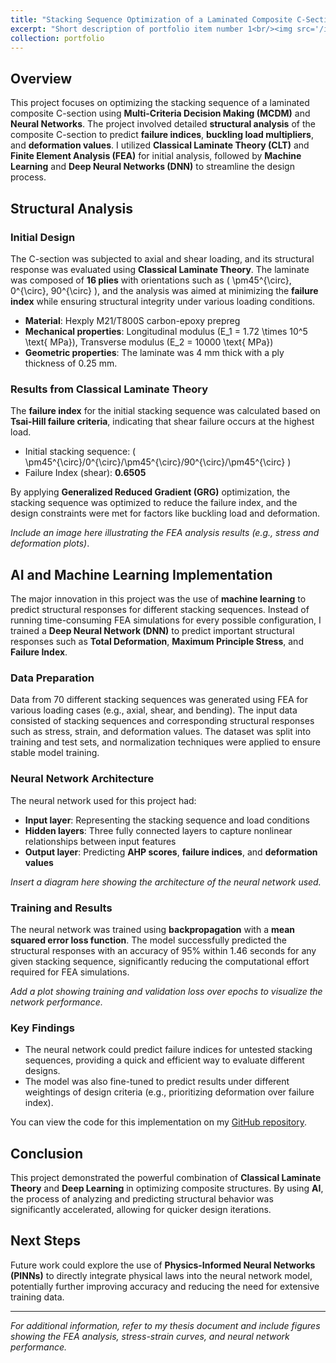 ```yaml
---
title: "Stacking Sequence Optimization of a Laminated Composite C-Section Using Neural Networks"
excerpt: "Short description of portfolio item number 1<br/><img src='/images/mtp portfolio1.png'>"
collection: portfolio
---
```


## Overview
This project focuses on optimizing the stacking sequence of a laminated composite C-section using **Multi-Criteria Decision Making (MCDM)** and **Neural Networks**. The project involved detailed **structural analysis** of the composite C-section to predict **failure indices**, **buckling load multipliers**, and **deformation values**. I utilized **Classical Laminate Theory (CLT)** and **Finite Element Analysis (FEA)** for initial analysis, followed by **Machine Learning** and **Deep Neural Networks (DNN)** to streamline the design process.

## Structural Analysis
### Initial Design
The C-section was subjected to axial and shear loading, and its structural response was evaluated using **Classical Laminate Theory**. The laminate was composed of **16 plies** with orientations such as \( \pm45^{\circ}, 0^{\circ}, 90^{\circ} \), and the analysis was aimed at minimizing the **failure index** while ensuring structural integrity under various loading conditions.

- **Material**: Hexply M21/T800S carbon-epoxy prepreg
- **Mechanical properties**: Longitudinal modulus \(E_1 = 1.72 \times 10^5 \text{ MPa}\), Transverse modulus \(E_2 = 10000 \text{ MPa}\)
- **Geometric properties**: The laminate was 4 mm thick with a ply thickness of 0.25 mm.
  
### Results from Classical Laminate Theory
The **failure index** for the initial stacking sequence was calculated based on **Tsai-Hill failure criteria**, indicating that shear failure occurs at the highest load.

- Initial stacking sequence: \( \pm45^{\circ}/0^{\circ}/\pm45^{\circ}/90^{\circ}/\pm45^{\circ} \)
- Failure Index (shear): **0.6505**
  
By applying **Generalized Reduced Gradient (GRG)** optimization, the stacking sequence was optimized to reduce the failure index, and the design constraints were met for factors like buckling load and deformation.

*Include an image here illustrating the FEA analysis results (e.g., stress and deformation plots)*.

## AI and Machine Learning Implementation
The major innovation in this project was the use of **machine learning** to predict structural responses for different stacking sequences. Instead of running time-consuming FEA simulations for every possible configuration, I trained a **Deep Neural Network (DNN)** to predict important structural responses such as **Total Deformation**, **Maximum Principle Stress**, and **Failure Index**.

### Data Preparation
Data from 70 different stacking sequences was generated using FEA for various loading cases (e.g., axial, shear, and bending). The input data consisted of stacking sequences and corresponding structural responses such as stress, strain, and deformation values. The dataset was split into training and test sets, and normalization techniques were applied to ensure stable model training.

### Neural Network Architecture
The neural network used for this project had:
- **Input layer**: Representing the stacking sequence and load conditions
- **Hidden layers**: Three fully connected layers to capture nonlinear relationships between input features
- **Output layer**: Predicting **AHP scores**, **failure indices**, and **deformation values**

*Insert a diagram here showing the architecture of the neural network used.*

### Training and Results
The neural network was trained using **backpropagation** with a **mean squared error loss function**. The model successfully predicted the structural responses with an accuracy of 95% within 1.46 seconds for any given stacking sequence, significantly reducing the computational effort required for FEA simulations.

*Add a plot showing training and validation loss over epochs to visualize the network performance.*

### Key Findings
- The neural network could predict failure indices for untested stacking sequences, providing a quick and efficient way to evaluate different designs.
- The model was also fine-tuned to predict results under different weightings of design criteria (e.g., prioritizing deformation over failure index).

You can view the code for this implementation on my [GitHub repository](https://github.com/BalakumaranM/Stress-prediction-using-ann-).

## Conclusion
This project demonstrated the powerful combination of **Classical Laminate Theory** and **Deep Learning** in optimizing composite structures. By using **AI**, the process of analyzing and predicting structural behavior was significantly accelerated, allowing for quicker design iterations.

## Next Steps
Future work could explore the use of **Physics-Informed Neural Networks (PINNs)** to directly integrate physical laws into the neural network model, potentially further improving accuracy and reducing the need for extensive training data.

---

*For additional information, refer to my thesis document and include figures showing the FEA analysis, stress-strain curves, and neural network performance.*
